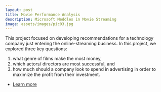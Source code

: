 ```yaml
---
layout: post
title: Movie Performance Analysis
description: Microsoft Meddles in Movie Streaming
image: assets/images/pic03.jpg
---
```


This project focused on developing recommendations for a technology company just entering the online-streaming business. 
In this project, we explored three key questions:
1) what genre of films make the most money, 
2) which actors/ directors are most successful, and 
3) how much should a company look to spend in advertising in order to maximize the profit from their investment. 

<ul class="actions">
    <li><a href="https://github.com/CliffordBridges/Movie-Performance-Analysis" class="button">Learn more</a></li>
</ul>
